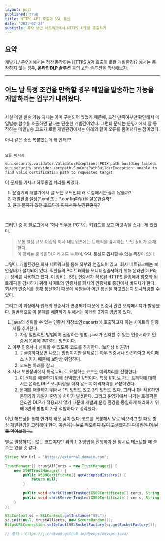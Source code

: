 ```yaml
---
layout: post
published: true
title: HTTPS API 호출과 SSL 통신
date: '2021-07-24'
subtitle: 회사 보안 네트워크에서 HTTPS API를 호출하기
---
```


## 요약  
개발기 / 운영기에서는 정상 동작하는 HTTPS API 호출이 로컬 개발환경(?)에서는 동작하지 않는 경우, **온라인DLP 솔루션** 등의 보안 솔루션을 의심해보자.

---

## 어느 날 특정 조건을 만족할 경우 메일을 발송하는 기능을 개발하라는 업무가 내려왔다.  
<br>
사실 메일 발송 기능 자체는 이미 구현되어 있었기 때문에, 조건 만족여부만 확인해서 메일발송 함수를 호출하면 끝나는 단순한 개발건이었다.
그런데 문제는 운영기에서 잘 동작하는 메일발송 코드가 로컬 개발환경에서는 아래와 같이 오류를 뿜어낸다는 점이었다.  

~~아니 같은 소스 복붙했는데 왜 안돼??~~
<br>
<br>

```
오류 메시지  

sun.security.validator.ValidatorException: PKIX path building failed: sun.security.provider.certpath.SunCertPathBuilderException: unable to find valid certification path to requested target
```

이 문제를 가지고 하루종일 머리를 싸맸다.  
1. 운영기와 개발기에서 잘 도는 코드인데 왜 로컬에서는 돌지 않을까?
1. 개발환경 설정(*.xml 또는 *.config파일)을 잘못한걸까?
1. ~~원래 문제가 있던 코드인데 이제서야 발견한걸까?~~

<br>

그러던 중 [이 블로그](https://jinhokwon.github.io/devops/devops-java/ "Java PKIX path building failed 대처")에서 '회사 업무용 PC'라는 키워드를 보고 머릿속을 스치는게 있었다.

> 보통 일정 규모 이상의 회사 네트워크에는 트래픽을 감시하는 보안 장비가 존재한다.  
> 이 장비는 온라인DLP 라고도 부르며, <b>SSL 통신도 감시할 수 있는 특징</b>이 있다.

그렇다. 개발환경은 회사 네트워크를 통해 외부와 연결되어 있고, 회사 네트워크에는 보안장비가 설치되어 있다.
직원들의 PC 트래픽을 모니터링~~감시~~하기 위해 온라인DLP라는 장비를 사용하고 있다.
이 장비는 SSL 인증서가 적용된 HTTPS 환경에서 암호화 된 트래픽을 감시하기 위해 사이트의 인증서를 회사의 인증서로 중간에서 바꿔치기 한다.
회사의 인증서를 통해 통신하기 때문에 직원들이 어떤 통신을 하고있는지 모니터링할 수 있다.

그리고 이 과정에서 원래의 인증서가 변경되기 때문에 인증서 관련 오류메시지가 발생했다.
일반적으로 이 문제를 해결하기 위해서는 아래의 3가지 방법이 있다.

1. java의 신뢰할 수 있는 인증서 저장소인 cacerts에 호출하고자 하는 사이트의 인증서를 추가한다.
   1. 가장 일반적인 방법이며 권장하는 방법. java가 신뢰할 수 있는 인증서라고 인증서 목록에 추가하는 방법이다.
2. 아무 인증서나 신뢰할 수 있도록 코드를 추가한다. (보안상 비권장)
   1. 구글링하다보면 나오는 방법이지만 실제로는 아무 인증서나 안전하다고 바이패스 시키기 때문에 보안상 위험하다.  
   2. 코드는 아래를 참고
3. 사내 보안장비에서 특정 URL로 요청하는 코드는 예외처리를 진행한다.
   1. 이 문제를 해결하기 위해 선택했던 방법이다. 특정 URL로 가는 트래픽에 대해서는 온라인DLP 모니터링을 하지 않도록 예외처리를 요청하였다.
   2. 문제를 해결하기 위해서 1의 방법도 있고 3의 방법도 있다. 그러나 1을 적용하면 운영기와 개발기 환경에 차이가 발생한다. 그리고 운영기에서 나가는 트래픽은 온라인 DLP가 적용되지 않기 때문에 개발과 운영 환경을 동일하게 처리하기 위해 3번의 방법이 가장 적합하다고 생각했다.

이번 해프닝을 통해 한가지 배운 점이 있다.
코드를 복붙해서 날로 먹으려고 할 때도 항상 개발환경을 고려해야 한다.
~~이번에는 날로 먹으려다 많이 고생했지만 다음번엔 더 날로 먹어보겠다..~~
  


별로 권장하지는 않는 코드이지만 위의 1, 3 방법을 진행하기 전 임시로 테스트할 때 쓸 수는 있을 것 같다.
```java
String htmlUrl = "https://external.domain.com";

TrustManager[] trustAllCerts = new TrustManager[] { 
    new X509TrustManager() {
        public X509Certificate[] getAcceptedIssuers() {
            return null;
        }

        public void checkClientTrusted(X509Certificate[] certs, String authType) {}
        public void checkServerTrusted(X509Certificate[] certs, String authType) {}
	}
};

SSLContext sc = SSLContext.getInstance("SSL");
sc.init(null, trustAllCerts, new SecureRandom());
HttpsURLConnection.setDefaultSSLSocketFactory(sc.getSocketFactory());

// 출처 : https://jinhokwon.github.io/devops/devops-java/
```

